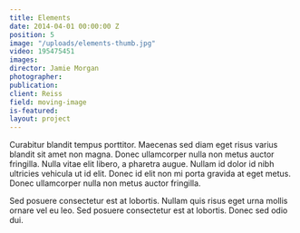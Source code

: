 ```yaml
---
title: Elements
date: 2014-04-01 00:00:00 Z
position: 5
image: "/uploads/elements-thumb.jpg"
video: 195475451
images: 
director: Jamie Morgan
photographer: 
publication: 
client: Reiss
field: moving-image
is-featured:
layout: project
---
```


Curabitur blandit tempus porttitor. Maecenas sed diam eget risus varius blandit sit amet non magna. Donec ullamcorper nulla non metus auctor fringilla. Nulla vitae elit libero, a pharetra augue. Nullam id dolor id nibh ultricies vehicula ut id elit. Donec id elit non mi porta gravida at eget metus. Donec ullamcorper nulla non metus auctor fringilla.

Sed posuere consectetur est at lobortis. Nullam quis risus eget urna mollis ornare vel eu leo. Sed posuere consectetur est at lobortis. Donec sed odio dui.